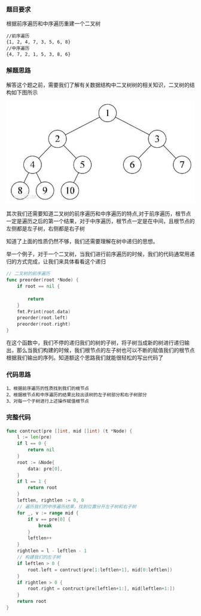 ### 题目要求
根据前序遍历和中序遍历重建一个二叉树
```
//前序遍历
{1, 2, 4, 7, 3, 5, 6, 8}
//中序遍历
{4, 7, 2, 1, 5, 3, 8, 6}
```
### 解题思路
解答这个题之前，需要我们了解有关数据结构中二叉树树的相关知识，二叉树的结构如下图所示

![树的表现形式](./../../img/树的表现形式.jpg)

其次我们还需要知道二叉树的前序遍历和中序遍历的特点,对于前序遍历，根节点一定是遍历之后的第一个结果，对于中序遍历，根节点一定是在中间，且根节点的左侧都是左子树，右侧都是右子树

知道了上面的性质仍然不够，我们还需要理解在树中递归的思想。

举一个例子，对于一个二叉树，当我们进行前序遍历的时候，我们的代码通常用递归的方式完成，让我们来具体看看这个递归
```go
// 二叉树的前序遍历
func preorder(root *Node) {
	if root == nil {

		return
	}
	fmt.Print(root.data)
	preorder(root.left)
	preorder(root.right)
}
```
在这个函数中，我们不停的递归我们的树的子树，将子树当成新的树进行递归输出，那么当我们构建的时候，我们根节点的左子树也可以不断的赋值我们的根节点根据我们输出的序列。知道额这个思路我们就能很轻松的写出代码了

### 代码思路
```
1、根据前序遍历的性质找到我们的根节点
2、根据根节点和中序遍历的结果比较出该树的左子树部分和右子树部分
3、对每一个子树进行上述操作赋值根节点
```
### 完整代码
```go
func contruct(pre []int, mid []int) (t *Node) {
	l := len(pre)
	if l == 0 {
		return nil
	}
	root := &Node{
		data: pre[0],
	}
	if l == 1 {
		return root
	}
	leftlen, rightlen := 0, 0
	// 遍历我们的中序遍历结果，找到位置分开左子树和右子树
	for _, v := range mid {
		if v == pre[0] {
			break
		}
		leftlen++
	}
	rightlen = l - leftlen - 1
	// 构建我们的左子树
	if leftlen > 0 {
		root.left = contruct(pre[1:leftlen+1], mid[0:leftlen])
	}
	if rightlen > 0 {
		root.right = contruct(pre[leftlen+1:], mid[leftlen+1:])
	}
	return root
}
```